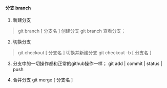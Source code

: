 #### 分支 branch

1. 新建分支
> git branch [ 分支名 ] 创建分支
> git branch 查看分支；

2. 切换分支
> git checkout [ 分支名 ]
> 切换并新建分支 git checkout -b [ 分支名 ]

3. 分支中的一切操作都和正常的github操作一样；
git add | commit | status | push

4. 合并分支
  git merge [ 分支名 ]